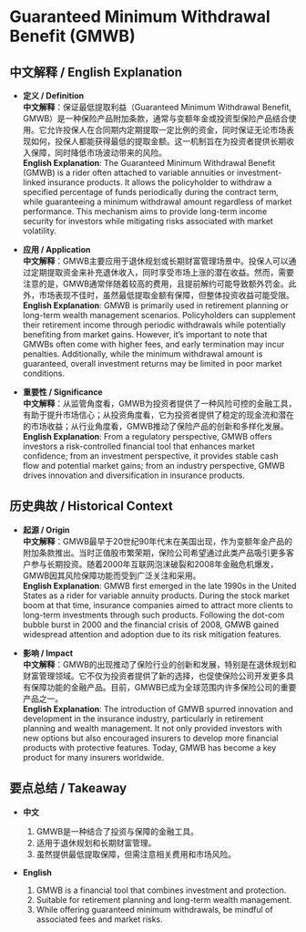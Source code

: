 # Guaranteed Minimum Withdrawal Benefit (GMWB)

## 中文解释 / English Explanation

* **定义 / Definition**  
  **中文解释**：保证最低提取利益（Guaranteed Minimum Withdrawal Benefit, GMWB）是一种保险产品附加条款，通常与变额年金或投资型保险产品结合使用。它允许投保人在合同期内定期提取一定比例的资金，同时保证无论市场表现如何，投保人都能获得最低的提取金额。这一机制旨在为投资者提供长期收入保障，同时降低市场波动带来的风险。  
  **English Explanation**: The Guaranteed Minimum Withdrawal Benefit (GMWB) is a rider often attached to variable annuities or investment-linked insurance products. It allows the policyholder to withdraw a specified percentage of funds periodically during the contract term, while guaranteeing a minimum withdrawal amount regardless of market performance. This mechanism aims to provide long-term income security for investors while mitigating risks associated with market volatility.

* **应用 / Application**  
  **中文解释**：GMWB主要应用于退休规划或长期财富管理场景中。投保人可以通过定期提取资金来补充退休收入，同时享受市场上涨的潜在收益。然而，需要注意的是，GMWB通常伴随着较高的费用，且提前解约可能导致额外罚金。此外，市场表现不佳时，虽然最低提取金额有保障，但整体投资收益可能受限。  
  **English Explanation**: GMWB is primarily used in retirement planning or long-term wealth management scenarios. Policyholders can supplement their retirement income through periodic withdrawals while potentially benefiting from market gains. However, it’s important to note that GMWBs often come with higher fees, and early termination may incur penalties. Additionally, while the minimum withdrawal amount is guaranteed, overall investment returns may be limited in poor market conditions.

* **重要性 / Significance**  
  **中文解释**：从监管角度看，GMWB为投资者提供了一种风险可控的金融工具，有助于提升市场信心；从投资角度看，它为投资者提供了稳定的现金流和潜在的市场收益；从行业角度看，GMWB推动了保险产品的创新和多样化发展。  
  **English Explanation**: From a regulatory perspective, GMWB offers investors a risk-controlled financial tool that enhances market confidence; from an investment perspective, it provides stable cash flow and potential market gains; from an industry perspective, GMWB drives innovation and diversification in insurance products.

## 历史典故 / Historical Context

* **起源 / Origin**  
  **中文解释**：GMWB最早于20世纪90年代末在美国出现，作为变额年金产品的附加条款推出。当时正值股市繁荣期，保险公司希望通过此类产品吸引更多客户参与长期投资。随着2000年互联网泡沫破裂和2008年金融危机爆发，GMWB因其风险保障功能而受到广泛关注和采用。  
  **English Explanation**: GMWB first emerged in the late 1990s in the United States as a rider for variable annuity products. During the stock market boom at that time, insurance companies aimed to attract more clients to long-term investments through such products. Following the dot-com bubble burst in 2000 and the financial crisis of 2008, GMWB gained widespread attention and adoption due to its risk mitigation features.

* **影响 / Impact**  
  **中文解释**：GMWB的出现推动了保险行业的创新和发展，特别是在退休规划和财富管理领域。它不仅为投资者提供了新的选择，也促使保险公司开发更多具有保障功能的金融产品。目前，GMWB已成为全球范围内许多保险公司的重要产品之一。  
  **English Explanation**: The introduction of GMWB spurred innovation and development in the insurance industry, particularly in retirement planning and wealth management. It not only provided investors with new options but also encouraged insurers to develop more financial products with protective features. Today, GMWB has become a key product for many insurers worldwide.

## 要点总结 / Takeaway

* **中文**  
  1. GMWB是一种结合了投资与保障的金融工具。
  2. 适用于退休规划和长期财富管理。
  3. 虽然提供最低提取保障，但需注意相关费用和市场风险。

* **English**  
  1. GMWB is a financial tool that combines investment and protection.
  2. Suitable for retirement planning and long-term wealth management.
  3. While offering guaranteed minimum withdrawals, be mindful of associated fees and market risks.